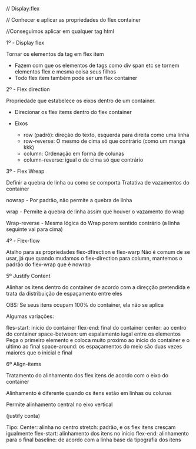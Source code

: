 // Display:flex

// Conhecer e aplicar as propriedades do flex container

//Conseguimos aplicar em qualquer tag html

1º - Display flex

Tornar os elementos da tag em flex item
- Fazem com que os elementos de tags como div span etc se tornem elementos flex e mesma coisa seus filhos
- Todo flex item também pode ser um flex container


2º - Flex direction

Propriedade que estabelece os eixos dentro de um container.
- Direcionar os flex items dentro do flex container

- Eixos
    - row (padrõ): direção do texto, esquerda para direita como uma linha
    - row-reverse: O mesmo de cima só que contrário (como um mangá kkk)
    - column: Ordenação em forma de colunas
    - column-reverse: igual o de cima só que contrário


3º - Flex Wreap

Definir a quebra de linha ou como se comporta
Tratativa de vazamentos do container

nowrap
    - Por padrão, não permite a quebra de linha

wrap
    - Permite a quebra de linha assim que houver o vazamento do wrap

Wrap-reverse
    - Mesma lógica do Wrap porem sentido contrário (a linha seguinte vai para cima)



4º - Flex-flow

Atalho para as propriedades flex-dfirection e flex-warp
Não é comum de se usar, já que quando mudamos o flex-direction para column, mantemos o padrão do flex-wrap que é nowrap

5º Justify Content

Alinhar os itens dentro do container de acordo com a direçção 
pretendida e trata da distribuição de espaçamento entre eles

OBS: Se seus itens ocupam 100% do container, ela não se aplica

Algumas variações:

fles-start: inicio do container
flex-end: final do container
center: ao centro do container
space-between: um espalamento iugal entre os elementos
    Pega o primeiro elemento e coloca muito proximo ao inicio do container e o ultimo ao final
space-around: os espaçamentos do meio são duas vezes maiores que o inicial e final


6º Align-items

Tratamento do alinhamento dos flex itens de acordo com o eixo do container

Alinhamento é diferente quando os itens estão em linhas ou colunas

Permite alinhamento central no eixo vertical

(justify conta)

Tipo:
    Center: alinha no centro
    stretch: padrão, e os flex itens cresçam igualmente
    flex-start: alinhamento dos itens no início
    flex-end: alinhamento para o final
    baseline: de acordo com a linha base da tipografia dos itens
    